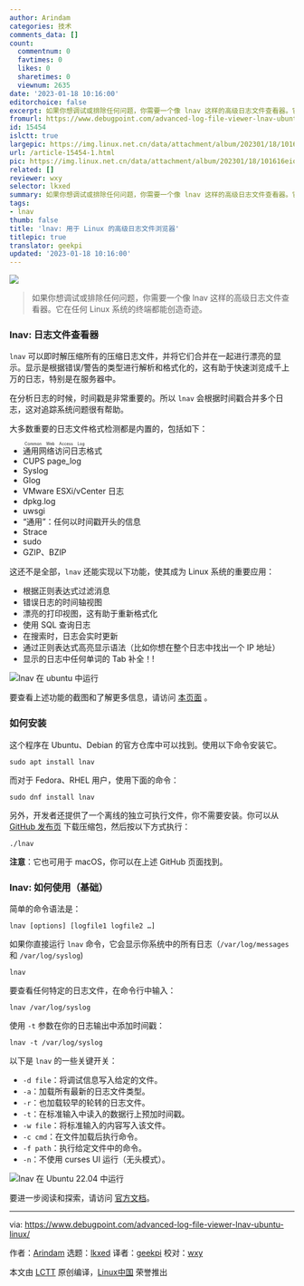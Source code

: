 ```yaml
---
author: Arindam
categories: 技术
comments_data: []
count:
  commentnum: 0
  favtimes: 0
  likes: 0
  sharetimes: 0
  viewnum: 2635
date: '2023-01-18 10:16:00'
editorchoice: false
excerpt: 如果你想调试或排除任何问题，你需要一个像 lnav 这样的高级日志文件查看器。它在任何 Linux 系统的终端都能创造奇迹。
fromurl: https://www.debugpoint.com/advanced-log-file-viewer-lnav-ubuntu-linux/
id: 15454
islctt: true
largepic: https://img.linux.net.cn/data/attachment/album/202301/18/101616eio2v80m1v34ol2o.jpg
url: /article-15454-1.html
pic: https://img.linux.net.cn/data/attachment/album/202301/18/101616eio2v80m1v34ol2o.jpg.thumb.jpg
related: []
reviewer: wxy
selector: lkxed
summary: 如果你想调试或排除任何问题，你需要一个像 lnav 这样的高级日志文件查看器。它在任何 Linux 系统的终端都能创造奇迹。
tags:
- lnav
thumb: false
title: 'lnav: 用于 Linux 的高级日志文件浏览器'
titlepic: true
translator: geekpi
updated: '2023-01-18 10:16:00'
---
```


![](https://img.linux.net.cn/data/attachment/album/202301/18/101616eio2v80m1v34ol2o.jpg)



> 
> 如果你想调试或排除任何问题，你需要一个像 lnav 这样的高级日志文件查看器。它在任何 Linux 系统的终端都能创造奇迹。
> 
> 
> 


### lnav: 日志文件查看器


`lnav` 可以即时解压缩所有的压缩日志文件，并将它们合并在一起进行漂亮的显示。显示是根据错误/警告的类型进行解析和格式化的，这有助于快速浏览成千上万的日志，特别是在服务器中。


在分析日志的时候，时间戳是非常重要的。所以 `lnav` 会根据时间戳合并多个日志，这对追踪系统问题很有帮助。


大多数重要的日志文件格式检测都是内置的，包括如下：


* <ruby> 通用网络访问日志 <rt>  Common Web Access Log </rt></ruby>格式
* CUPS page\_log
* Syslog
* Glog
* VMware ESXi/vCenter 日志
* dpkg.log
* uwsgi
* “通用”：任何以时间戳开头的信息
* Strace
* sudo
* GZIP、BZIP


这还不是全部，`lnav` 还能实现以下功能，使其成为 Linux 系统的重要应用：


* 根据正则表达式过滤消息
* 错误日志的时间轴视图
* 漂亮的打印视图，这有助于重新格式化
* 使用 SQL 查询日志
* 在搜索时，日志会实时更新
* 通过正则表达式高亮显示语法（比如你想在整个日志中找出一个 IP 地址）
* 显示的日志中任何单词的 Tab 补全！!


![lnav 在 ubuntu 中运行](https://img.linux.net.cn/data/attachment/album/202301/18/101701z6w652nr663ne66p.png)


要查看上述功能的截图和了解更多信息，请访问 [本页面](http://lnav.org/features/) 。


### 如何安装


这个程序在 Ubuntu、Debian 的官方仓库中可以找到。使用以下命令安装它。



```
sudo apt install lnav

```

而对于 Fedora、RHEL 用户，使用下面的命令：



```
sudo dnf install lnav

```

另外，开发者还提供了一个离线的独立可执行文件，你不需要安装。你可以从 [GitHub 发布页](https://github.com/tstack/lnav/releases/) 下载压缩包，然后按以下方式执行：



```
./lnav

```

**注意**：它也可用于 macOS，你可以在上述 GitHub 页面找到。


### lnav: 如何使用（基础）


简单的命令语法是：



```
lnav [options] [logfile1 logfile2 …]

```

如果你直接运行 `lnav` 命令，它会显示你系统中的所有日志（`/var/log/messages` 和 `/var/log/syslog`)



```
lnav

```

要查看任何特定的日志文件，在命令行中输入：



```
lnav /var/log/syslog

```

使用 `-t` 参数在你的日志输出中添加时间戳：



```
lnav -t /var/log/syslog

```

以下是 `lnav` 的一些关键开关：


* `-d file`：将调试信息写入给定的文件。
* `-a`：加载所有最新的日志文件类型。
* `-r`：也加载较早的轮转的日志文件。
* `-t`：在标准输入中读入的数据行上预加时间戳。
* `-w file`：将标准输入的内容写入该文件。
* `-c cmd`：在文件加载后执行命令。
* `-f path`：执行给定文件中的命令。
* `-n`：不使用 curses UI 运行（无头模式）。


![lnav 在 Ubuntu 22.04 中运行](https://img.linux.net.cn/data/attachment/album/202301/18/101718zmm5m02zat7momr0.jpg)


要进一步阅读和探索，请访问 [官方文档](https://docs.lnav.org/en/latest/intro.html)。




---


via: <https://www.debugpoint.com/advanced-log-file-viewer-lnav-ubuntu-linux/>


作者：[Arindam](https://www.debugpoint.com/author/admin1/) 选题：[lkxed](https://github.com/lkxed) 译者：[geekpi](https://github.com/geekpi) 校对：[wxy](https://github.com/wxy)


本文由 [LCTT](https://github.com/LCTT/TranslateProject) 原创编译，[Linux中国](https://linux.cn/) 荣誉推出